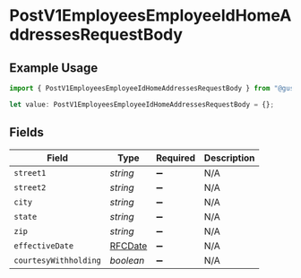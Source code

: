 # PostV1EmployeesEmployeeIdHomeAddressesRequestBody

## Example Usage

```typescript
import { PostV1EmployeesEmployeeIdHomeAddressesRequestBody } from "@gusto/embedded-api/models/operations";

let value: PostV1EmployeesEmployeeIdHomeAddressesRequestBody = {};
```

## Fields

| Field                             | Type                              | Required                          | Description                       |
| --------------------------------- | --------------------------------- | --------------------------------- | --------------------------------- |
| `street1`                         | *string*                          | :heavy_minus_sign:                | N/A                               |
| `street2`                         | *string*                          | :heavy_minus_sign:                | N/A                               |
| `city`                            | *string*                          | :heavy_minus_sign:                | N/A                               |
| `state`                           | *string*                          | :heavy_minus_sign:                | N/A                               |
| `zip`                             | *string*                          | :heavy_minus_sign:                | N/A                               |
| `effectiveDate`                   | [RFCDate](../../types/rfcdate.md) | :heavy_minus_sign:                | N/A                               |
| `courtesyWithholding`             | *boolean*                         | :heavy_minus_sign:                | N/A                               |